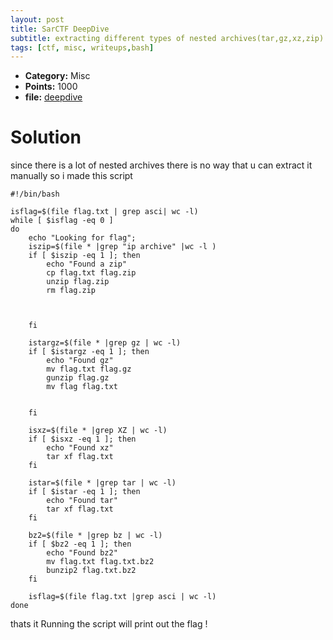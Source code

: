```yaml
---
layout: post
title: SarCTF DeepDive
subtitle: extracting different types of nested archives(tar,gz,xz,zip)
tags: [ctf, misc, writeups,bash]
---
```


* **Category:** Misc
* **Points:** 1000
* **file:** [deepdive](flag.txt)

 
# Solution

since there is a lot of nested archives there is no way that u can extract it manually so i made this script 


``` 
#!/bin/bash

isflag=$(file flag.txt | grep asci| wc -l)
while [ $isflag -eq 0 ] 
do
    echo "Looking for flag";  
    iszip=$(file * |grep "ip archive" |wc -l )
    if [ $iszip -eq 1 ]; then
        echo "Found a zip"
        cp flag.txt flag.zip
        unzip flag.zip
        rm flag.zip

        

    fi

    istargz=$(file * |grep gz | wc -l)
    if [ $istargz -eq 1 ]; then
        echo "Found gz"
        mv flag.txt flag.gz
        gunzip flag.gz
        mv flag flag.txt


    fi

    isxz=$(file * |grep XZ | wc -l)
    if [ $isxz -eq 1 ]; then
        echo "Found xz"
        tar xf flag.txt
    fi

    istar=$(file * |grep tar | wc -l)
    if [ $istar -eq 1 ]; then
        echo "Found tar"
        tar xf flag.txt
    fi

    bz2=$(file * |grep bz | wc -l)
    if [ $bz2 -eq 1 ]; then
        echo "Found bz2"
        mv flag.txt flag.txt.bz2
        bunzip2 flag.txt.bz2
    fi

    isflag=$(file flag.txt |grep asci | wc -l)
done

```
thats it Running the script will print out the flag !
